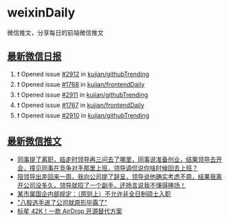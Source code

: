 # weixinDaily
微信推文，分享每日的前端微信推文

## [最新微信日报](https://github.com/kujian/weixinDaily/issues)

<!--START_SECTION:activity-->
1. ❗ Opened issue [#2912](https://github.com/kujian/githubTrending/issues/2912) in [kujian/githubTrending](https://github.com/kujian/githubTrending)
2. ❗ Opened issue [#1768](https://github.com/kujian/frontendDaily/issues/1768) in [kujian/frontendDaily](https://github.com/kujian/frontendDaily)
3. ❗ Opened issue [#2911](https://github.com/kujian/githubTrending/issues/2911) in [kujian/githubTrending](https://github.com/kujian/githubTrending)
4. ❗ Opened issue [#1767](https://github.com/kujian/frontendDaily/issues/1767) in [kujian/frontendDaily](https://github.com/kujian/frontendDaily)
5. ❗ Opened issue [#2910](https://github.com/kujian/githubTrending/issues/2910) in [kujian/githubTrending](https://github.com/kujian/githubTrending)
<!--END_SECTION:activity-->


## [最新微信推文](https://weixin.qdkfweb.cn/)

<!-- BLOG-POST-LIST:START -->
- [同事提了离职，临走时领导再三问去了哪里，同事说准备创业，结果领导去开会，撞见同事在竞争对手那里上班，领导调侃说你啥时候回去上班？](https://weixin.qdkfweb.cn/56396.html)
- [陪领导出差回来一周，我向公司提了辞呈，领导说他确实考虑不周，结果我离开公司没多久，领导就招了一个副手，还扬言说我不懂得捧场！](https://weixin.qdkfweb.cn/56395.html)
- [某市属国企内部规定：（原则上）不允许非全日制硕士入职](https://weixin.qdkfweb.cn/56408.html)
- [&quot;八股选手进了公司就原形毕露了&quot;](https://weixin.qdkfweb.cn/56410.html)
- [标星 42K！一款 AirDrop 开源替代方案](https://weixin.qdkfweb.cn/56411.html)
<!-- BLOG-POST-LIST:END -->